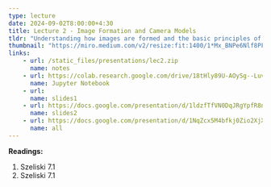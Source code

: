 ```yaml
---
type: lecture
date: 2024-09-02T8:00:00+4:30
title: Lecture 2 - Image Formation and Camera Models
tldr: "Understanding how images are formed and the basic principles of camera models."
thumbnail: "https://miro.medium.com/v2/resize:fit:1400/1*Mx_BNPe6Nlf8PFJx1n3PhQ.png"
links: 
    - url: /static_files/presentations/lec2.zip
      name: notes
    - url: https://colab.research.google.com/drive/18tHly89U-AOySg--LuvG7lEGA8s7A85F?usp=drive_link
      name: Jupyter Notebook
    - url: 
      name: slides1
    - url: https://docs.google.com/presentation/d/1ldzfTfVN0DqJRgYpfR8nl6mhA1JRnnB3/edit?usp=drive_link&ouid=115767900275282252609&rtpof=true&sd=true
      name: slides2
    - url: https://docs.google.com/presentation/d/1NqZcx5M4bfkj0Zio2XjXLtBbiF-UrGfF/edit?usp=drive_link&rtpof=true&sd=true
      name: all
---
```

**Readings:**
1. Szeliski 7.1
2. Szeliski 7.1